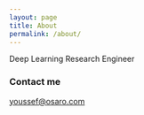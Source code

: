 ```yaml
---
layout: page
title: About
permalink: /about/
---
```


Deep Learning Research Engineer

### Contact me

[youssef@osaro.com](mailto:youssef@osaro.com)
